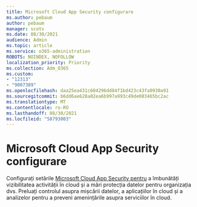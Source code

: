 ```yaml
---
title: Microsoft Cloud App Security configurare
ms.author: pebaum
author: pebaum
manager: scotv
ms.date: 08/30/2021
audience: Admin
ms.topic: article
ms.service: o365-administration
ROBOTS: NOINDEX, NOFOLLOW
localization_priority: Priority
ms.collection: Adm_O365
ms.custom:
- "12313"
- "9007389"
ms.openlocfilehash: daa25ea431c604296dd84f1bd423c43fa0930a91
ms.sourcegitcommit: b6dd6ae628a02ea6b997a993c49de083465bc2ac
ms.translationtype: MT
ms.contentlocale: ro-RO
ms.lasthandoff: 08/30/2021
ms.locfileid: "58793003"
---
```

# <a name="microsoft-cloud-app-security-setup"></a>Microsoft Cloud App Security configurare

Configurați setările [Microsoft Cloud App Security pentru](https://aka.ms/cloudappsecuritysetup) a îmbunătăți vizibilitatea activității în cloud și a mări protecția datelor pentru organizația dvs. Preluați controlul asupra mișcării datelor, a aplicațiilor în cloud și a analizelor pentru a preveni amenințările asupra serviciilor în cloud.

